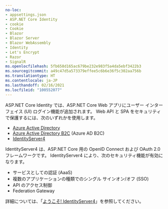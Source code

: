 ```yaml
---
no-loc:
- appsettings.json
- ASP.NET Core Identity
- cookie
- Cookie
- Blazor
- Blazor Server
- Blazor WebAssembly
- Identity
- Let's Encrypt
- Razor
- SignalR
ms.openlocfilehash: 5fb658d165ac679be232e983f5a4da5ebf3422b3
ms.sourcegitcommit: a49c47d5a573379effee5c6b6e36f5c302aa756b
ms.translationtype: HT
ms.contentlocale: ja-JP
ms.lasthandoff: 02/16/2021
ms.locfileid: "100552077"
---
```

ASP.NET Core Identity では、ASP.NET Core Web アプリにユーザー インターフェイス (UI) ログイン機能が追加されます。 Web API と SPA をセキュリティで保護するには、次のいずれかを使用します。

* [Azure Active Directory](/azure/api-management/api-management-howto-protect-backend-with-aad)
* [Azure Active Directory B2C](/azure/active-directory-b2c/active-directory-b2c-custom-rest-api-netfw) (Azure AD B2C)
* [IdentityServer4](https://identityserver.io)

IdentityServer4 は、ASP.NET Core 用の OpenID Connect および OAuth 2.0 フレームワークです。 IdentityServer4 により、次のセキュリティ機能が有効になります。

* サービスとしての認証 (AaaS)
* 複数のアプリケーションの種類でのシングル サインオン/オフ (SSO)
* API のアクセス制御
* Federation Gateway

詳細については、「[ようこそ! IdentityServer4](https://docs.identityserver.io/en/latest/index.html)」を参照してください。
